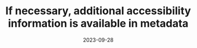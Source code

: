 ---
title: If necessary, additional accessibility information is available in metadata
abstract: null
categories:
  - Identification
agrege: E014
opquast: N/A
indiceebook: "14"
description: Rule 014
before: "012"
weight: "014"
after: "016"
actif: "1"
layout: rules
date: 2023-09-28
tags:
  - Accessibility
  - ""
objectif:
  - Improve accessibility of content to readers with disabilities.
Meo:
  - Write the content of the element accessibility summary
Controle:
  - ""
epubcheck: null
ace: true
humancheck: true
ReadiumGoToolkit: null
Source:
  - "[currency symbol] SNE"
Referentiel:
  - ""
steps:
  - Production numérique
---